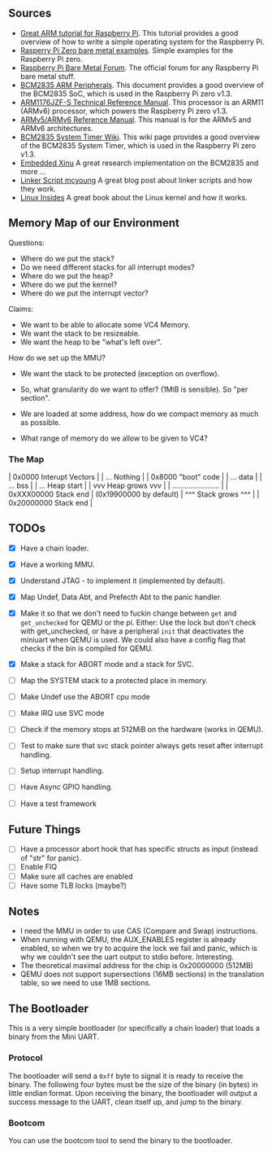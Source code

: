 ## Sources
- [Great ARM tutorial for Raspberry Pi](https://github.com/BrianSidebotham/arm-tutorial-rpi). This
    tutorial provides a good overview of how to write a simple operating system for the Raspberry Pi.
- [Rasperry Pi Zero bare metal examples](https://github.com/dwelch67/raspberrypi-zero). Simple examples for
    the Raspberry Pi zero.
- [Raspberry Pi Bare Metal Forum](https://forums.raspberrypi.com/viewtopic.php?t=72260). The official forum
    for any Raspberry Pi bare metal stuff.
- [BCM2835 ARM Peripherals](https://www.raspberrypi.org/app/uploads/2012/02/BCM2835-ARM-Peripherals.pdf). This
    document provides a good overview of the BCM2835 SoC, which is used in the Raspberry Pi zero v1.3.
- [ARM1176JZF-S Technical Reference Manual](https://developer.arm.com/documentation/ddi0301/h). This processor
    is an ARM11 (ARMv6) processor, which powers the Raspberry Pi zero v1.3.
- [ARMv5/ARMv6 Reference Manual](ARMv5-ARM.pdf). This manual is for the ARMv5 and ARMv6 architectures.
- [BCM2835 System Timer Wiki](https://xinu.cs.mu.edu/index.php/BCM2835_System_Timer). This wiki page
    provides a good overview of the BCM2835 System Timer, which is used in the Raspberry Pi zero v1.3.
- [Embedded Xinu](https://embedded-xinu.readthedocs.io/en/latest/Introduction.html) A great research implementation
    on the BCM2835 and more ...
- [Linker Script mcyoung](https://mcyoung.xyz/2021/06/01/linker-script/) A great blog post about linker scripts
    and how they work.
- [Linux Insides](https://0xax.gitbooks.io/linux-insides/content/index.html) A great book about the Linux kernel
    and how it works.

## Memory Map of our Environment
Questions:
- Where do we put the stack?
- Do we need different stacks for all interrupt modes?
- Where do we put the heap?
- Where do we put the kernel?
- Where do we put the interrupt vector?

Claims:
- We want to be able to allocate some VC4 Memory.
- We want the stack to be resizeable.
- We want the heap to be "what's left over".

How do we set up the MMU?
- We want the stack to be protected (exception on overflow).
- So, what granularity do we want to offer? (1MiB is sensible). So "per section".
- We are loaded at some address, how do we compact memory as much as possible.

- What range of memory do we allow to be given to VC4?

### The Map

| 0x0000 Interupt Vectors |
| ... Nothing             |
| 0x8000 "boot" code      |
| ... data                |
| ... bss                 |
| ... Heap start          |
|   vvv Heap grows vvv    |
| ....................... |
| 0xXXX00000 Stack end    | (0x19900000 by default)
|   ^^^ Stack grows ^^^   |
| 0x20000000 Stack end    |



## TODOs
- [x] Have a chain loader.
- [x] Have a working MMU.
- [x] Understand JTAG - to implement it (implemented by default).
- [x] Map Undef, Data Abt, and Prefecth Abt to the panic handler.

- [x] Make it so that we don't need to fuckin change between `get` and `get_unchecked` for QEMU or the pi.
    Either: Use the lock but don't check with get_unchecked, or have a peripheral `init` that deactivates the miniuart
    when QEMU is used. We could also have a config flag that checks if the bin is compiled for QEMU.
- [x] Make a stack for ABORT mode and a stack for SVC.
- [ ] Map the SYSTEM stack to a protected place in memory.
- [ ] Make Undef use the ABORT cpu mode
- [ ] Make IRQ use SVC mode
- [ ] Check if the memory stops at 512MiB on the hardware (works in QEMU). 
- [ ] Test to make sure that svc stack pointer always gets reset after interrupt handling.

- [ ] Setup interrupt handling.
- [ ] Have Async GPIO handling.

- [ ] Have a test framework

## Future Things
- [ ] Have a processor abort hook that has specific structs as input (instead of "str" for panic).
- [ ] Enable FIQ
- [ ] Make sure all caches are enabled
- [ ] Have some TLB locks (maybe?)

## Notes
- I need the MMU in order to use CAS (Compare and Swap) instructions.
- When running with QEMU, the AUX_ENABLES register is already enabled, so when we try to acquire the lock
    we fail and panic, which is why we couldn't see the uart output to stdio before. Interesting.
- The theoretical maximal address for the chip is 0x20000000 (512MB)
- QEMU does not support supersections (16MB sections) in the translation table, so we need to use 1MB sections.

## The Bootloader

This is a very simple bootloader (or specifically a chain loader) that loads a binary from the Mini UART.

### Protocol

The bootloader will send a `0xff` byte to signal it is ready to receive the binary. The following four bytes
must be the size of the binary (in bytes) in little endian format. Upon receiving the binary, the bootloader
will output a success message to the UART, clean itself up, and jump to the binary.

### Bootcom

You can use the bootcom tool to send the binary to the bootloader.
